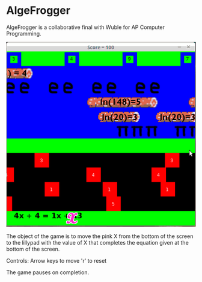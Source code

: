 # AlgeFrogger

AlgeFrogger is a collaborative final with Wuble for AP Computer Programming.

![Raw ingame footage](screenshots/playthrough.gif?raw=true "2016/05/26")

The object of the game is to move the pink X from the bottom of the screen to the lillypad with the value of X that completes the equation given at the bottom of the screen.

Controls:
Arrow keys to move
'r' to reset

The game pauses on completion.
